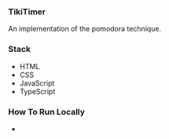 ### TikiTimer
An implementation of the pomodora technique.

### Stack
- HTML
- CSS
- JavaScript
- TypeScript

### How To Run Locally
- 
